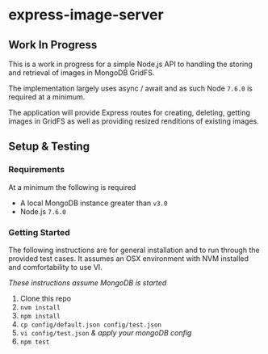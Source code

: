 express-image-server
=====

## Work In Progress

This is a work in progress for a simple Node.js API to handling the storing and retrieval of images in MongoDB GridFS.

The implementation largely uses async / await and as such Node `7.6.0` is required at a minimum.

The application will provide Express routes for creating, deleting, getting images in GridFS as well as providing resized renditions of existing images.

## Setup & Testing

### Requirements

At a minimum the following is required

- A local MongoDB instance greater than `v3.0`
- Node.js `7.6.0`

### Getting Started

The following instructions are for general installation and to run through the provided test cases. It assumes an OSX environment with NVM installed and comfortability to use VI.

_These instructions assume MongoDB is started_

1. Clone this repo
1. `nvm install`
1. `npm install`
1. `cp config/default.json config/test.json`
1. `vi config/test.json` _& apply your mongoDB config_
1. `npm test`